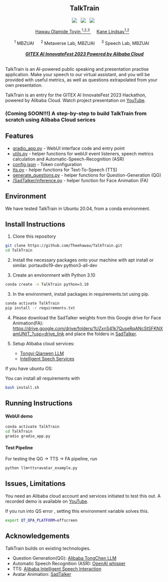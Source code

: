 
<div align="center">
<h2> <strong> TalkTrain </strong> </h2>

<a href=''><img src='https://img.shields.io/badge/Alibaba%20Cloud%20-orange'></a> &nbsp; <a href='https://youtu.be/Na4XdjN_FaM?si=9K7TArx8PfI4t0jw'><img src='https://img.shields.io/badge/demo-YouTube-red'></a> &nbsp;  <a href=''><img src='https://img.shields.io/badge/GITEX%20-orange'></a> &nbsp;

<div>
    <a href='https://www.linkedin.com/in/toyinhawau/' target='_blank'>Hawau Olamide Toyin <sup>1,2,3</sup> </a>&emsp;
    <a href='https://www.linkedin.com/in/kanelindsay1/' target='_blank'>Kane Lindsay<sup>1,2</a>&emsp;
</div>
<br>
<div>
    <sup>1</sup> MBZUAI &emsp; <sup>2</sup> Metaverse Lab, MBZUAI &emsp; <sup>3</sup> Speech Lab, MBZUAI &emsp; 
</div>
<br>
<i><strong><a href='https://middle-east.alibabacloud.com/campaign/ai_hackathon#J_9912546380' target='_blank'>GITEX AI InnovateFest 2023 Powered by Alibaba Cloud</a></strong></i>
<br>
<br>
</div>




TalkTrain is an AI-powered public speaking and presentation practise application.
Make your speech to our virtual assistant, and you will be provided with useful metrics, as well as questions extrapolated from your own presentation.

TalkTrain is an entry for the GITEX AI InnovateFest 2023 Hackathon, powered by Alibaba Cloud. Watch project presentation on [YouTube](https://youtu.be/Na4XdjN_FaM?si=9K7TArx8PfI4t0jw).

<h3>  (Coming SOON!!!) A step-by-step to build TalkTrain from scratch using Alibaba Cloud serices </h3>

## Features

- [gradio_app.py]() - WebUI interface code and entry point
- [utils.py]() - helper functions for webUI event listeners, speech metrics calculation and Automatic-Speech-Recognition (ASR)
- [config.json]() - Token configuration
- [tts.py]() - helper functions for Text-To-Speech (TTS)
- [generate_questions.py]() - helper functions for Question-Generation (QG)
- [/SadTalker/inference.py]() - helper function for Face Animation (FA)

## Environment

We have tested TalkTrain in Ubuntu 20.04, from a conda environment.

## Install Instructions

1) Clone this repository

```bash
git clone https://github.com/Theehawau/TalkTrain.git
cd TalkTrain
```

2) Install the necessary packages onto your machine with apt install or similar.
    portaudio19-dev
    python3-all-dev

2) Create an environment with Python 3.10
```bash
conda create -n TalkTrain python=3.10
```

3) In the environment, install packages in requirements.txt using pip.

```bash 
conda activate TalkTrain
pip install -r requirements.txt
```

4) Please download the SadTalker weights from this Google drive for Face Animation(FA):
    https://drive.google.com/drive/folders/1UZxnS41k7QuseRqANcStSFKNXamUNtT_?usp=drive_link
    and place the folders in [SadTalker](../master/SadTalker/).

5) Setup Alibaba cloud services:
    - [Tongyi Qianwen LLM](https://www.alibabacloud.com/blog/alibaba-integrates-llm-tongyi-qianwen-into-taobao-to-refine-e-commerce-searches-for-users_600401)
    - [Intelligent Spech Services](https://www.alibabacloud.com/help/en/intelligent-speech-interaction/latest/activate-service#topic-2572187)

If you have ubuntu OS:

You can install all requirements with 
```bash 
bash install.sh 
```


## Running Instructions


####  WebUI demo
```bash
conda activate TalkTrain
cd TalkTrain
gradio gradio_app.py
```

#### Test Pipeline

For testing the QG -> TTS -> FA pipeline, run  
``` bash 
python llm+tts+avatar_example.py 
``` 


## Issues, Limitations

You need an Alibaba cloud account and services initiated to test this out. A recorded demo is available on [YouTube](https://youtu.be/Na4XdjN_FaM?si=9K7TArx8PfI4t0jw').

If you run into QS error , setting this environment variable solves this.
```bash 
export QT_QPA_PLATFORM=offscreen 
``` 



## Acknowledgements

TalkTrain builds on existing technologies.

- Question Generation(QG): <a href=''> Alibaba TongChen LLM </a> 
- Automatic Speech Recognition (ASR): <a href='https://openai.com/research/whisper'> OpenAI whisper </a>   
- TTS: <a href='https://www.alibabacloud.com/help/en/intelligent-speech-interaction/latest/activate-service#topic-2572187'> Alibaba Intelligent Speech Interaction </a>  
- Avatar Animation: <a href='https://github.com/OpenTalker/SadTalker'> SadTalker </a>  


